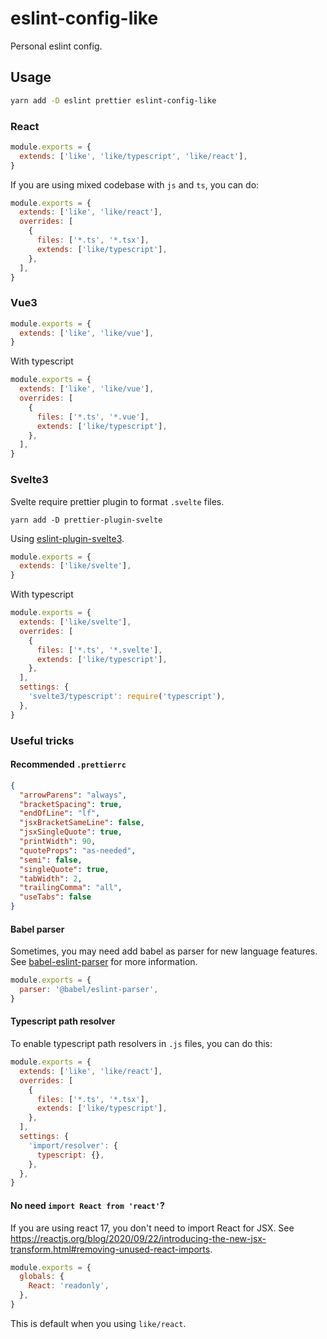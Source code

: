 # eslint-config-like

Personal eslint config.

## Usage

```bash
yarn add -D eslint prettier eslint-config-like
```

### React

```js
module.exports = {
  extends: ['like', 'like/typescript', 'like/react'],
}
```

If you are using mixed codebase with `js` and `ts`, you can do:

```js
module.exports = {
  extends: ['like', 'like/react'],
  overrides: [
    {
      files: ['*.ts', '*.tsx'],
      extends: ['like/typescript'],
    },
  ],
}
```

### Vue3

```js
module.exports = {
  extends: ['like', 'like/vue'],
}
```

With typescript

```js
module.exports = {
  extends: ['like', 'like/vue'],
  overrides: [
    {
      files: ['*.ts', '*.vue'],
      extends: ['like/typescript'],
    },
  ],
}
```

### Svelte3

Svelte require prettier plugin to format `.svelte` files.

```
yarn add -D prettier-plugin-svelte
```

Using [eslint-plugin-svelte3](https://github.com/sveltejs/eslint-plugin-svelte3).

```js
module.exports = {
  extends: ['like/svelte'],
}
```

With typescript

```js
module.exports = {
  extends: ['like/svelte'],
  overrides: [
    {
      files: ['*.ts', '*.svelte'],
      extends: ['like/typescript'],
    },
  ],
  settings: {
    'svelte3/typescript': require('typescript'),
  },
}
```

### Useful tricks

#### Recommended `.prettierrc`

```json
{
  "arrowParens": "always",
  "bracketSpacing": true,
  "endOfLine": "lf",
  "jsxBracketSameLine": false,
  "jsxSingleQuote": true,
  "printWidth": 90,
  "quoteProps": "as-needed",
  "semi": false,
  "singleQuote": true,
  "tabWidth": 2,
  "trailingComma": "all",
  "useTabs": false
}
```

#### Babel parser

Sometimes, you may need add babel as parser for new language features. See [babel-eslint-parser](https://github.com/babel/babel/tree/main/eslint/babel-eslint-parser) for more information.

```js
module.exports = {
  parser: '@babel/eslint-parser',
}
```

#### Typescript path resolver

To enable typescript path resolvers in `.js` files, you can do this:

```js
module.exports = {
  extends: ['like', 'like/react'],
  overrides: [
    {
      files: ['*.ts', '*.tsx'],
      extends: ['like/typescript'],
    },
  ],
  settings: {
    'import/resolver': {
      typescript: {},
    },
  },
}
```

#### No need `import React from 'react'`?

If you are using react 17, you don't need to import React for JSX. See https://reactjs.org/blog/2020/09/22/introducing-the-new-jsx-transform.html#removing-unused-react-imports.

```js
module.exports = {
  globals: {
    React: 'readonly',
  },
}
```

This is default when you using `like/react`.
